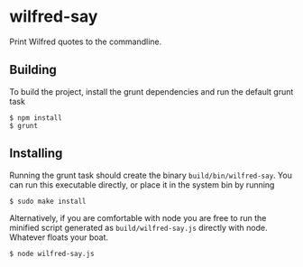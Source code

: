 # wilfred-say

Print Wilfred quotes to the commandline.

## Building

To build the project, install the grunt dependencies and run the default grunt task

    $ npm install
    $ grunt

## Installing

Running the grunt task should create the binary ```build/bin/wilfred-say```.  You can run this executable directly, or place it in the system  bin by running

    $ sudo make install

Alternatively, if you are comfortable with node you are free to run the minified script generated as ```build/wilfred-say.js``` directly with node.  Whatever floats your boat.

    $ node wilfred-say.js
